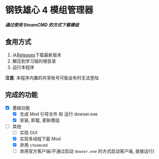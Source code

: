 # 钢铁雄心 4 模组管理器

_**通过使用 SteamCMD 的方式下载模组**_

## 食用方式

1. 从[Releases](https://github.com/Arama0517/hoi4-mod-manager/releases)下载最新版本
2. 解压到学习版的根目录
3. 运行本程序

**注意**: 本程序内置的共享账号可能会有时无法登陆

## 完成的功能

- [x] 基础功能
  - [x] 生成 Mod 引导文件 和 运行 dowser.exe
  - [x] 安装, 卸载, 更新模组
- [ ] 其他
  - [ ] 实现 GUI
  - [x] 实现多线程下载 Mod
  - [x] 弃用 `steamcmd`
  - [ ] 弃用官方客户端(不通过启动 `dowser.exe` 的方式启动客户端, 直接运行)
